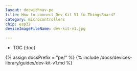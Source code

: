 ```yaml
---
layout: docwithnav-pe
title: How to connect Dev Kit V1 to ThingsBoard?
category: microcontrollers
chip: esp32
deviceImageFileName: dev-kit-v1.jpg

---
```


* TOC
{:toc}

{% assign docsPrefix = "pe/" %}
{% include /docs/devices-library/guides/dev-kit-v1.md %}
